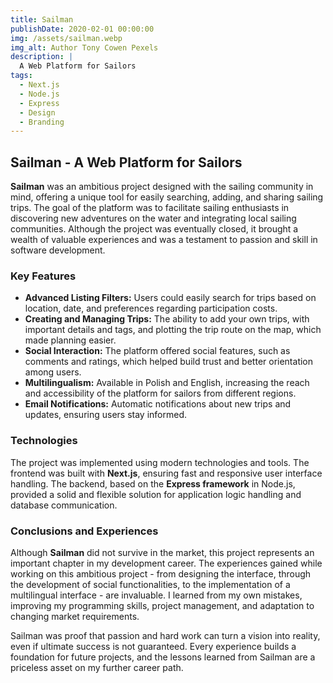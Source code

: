 ```yaml
---
title: Sailman
publishDate: 2020-02-01 00:00:00
img: /assets/sailman.webp
img_alt: Author Tony Cowen Pexels
description: |
  A Web Platform for Sailors
tags:
  - Next.js
  - Node.js
  - Express
  - Design
  - Branding
---
```


## Sailman - A Web Platform for Sailors

**Sailman** was an ambitious project designed with the sailing community in mind, offering a unique tool for easily searching, adding, and sharing sailing trips. The goal of the platform was to facilitate sailing enthusiasts in discovering new adventures on the water and integrating local sailing communities. Although the project was eventually closed, it brought a wealth of valuable experiences and was a testament to passion and skill in software development.

### Key Features

- **Advanced Listing Filters:** Users could easily search for trips based on location, date, and preferences regarding participation costs.
- **Creating and Managing Trips:** The ability to add your own trips, with important details and tags, and plotting the trip route on the map, which made planning easier.
- **Social Interaction:** The platform offered social features, such as comments and ratings, which helped build trust and better orientation among users.
- **Multilingualism:** Available in Polish and English, increasing the reach and accessibility of the platform for sailors from different regions.
- **Email Notifications:** Automatic notifications about new trips and updates, ensuring users stay informed.

### Technologies

The project was implemented using modern technologies and tools. The frontend was built with **Next.js**, ensuring fast and responsive user interface handling. The backend, based on the **Express framework** in Node.js, provided a solid and flexible solution for application logic handling and database communication.

### Conclusions and Experiences

Although **Sailman** did not survive in the market, this project represents an important chapter in my development career. The experiences gained while working on this ambitious project - from designing the interface, through the development of social functionalities, to the implementation of a multilingual interface - are invaluable. I learned from my own mistakes, improving my programming skills, project management, and adaptation to changing market requirements.

Sailman was proof that passion and hard work can turn a vision into reality, even if ultimate success is not guaranteed. Every experience builds a foundation for future projects, and the lessons learned from Sailman are a priceless asset on my further career path.

